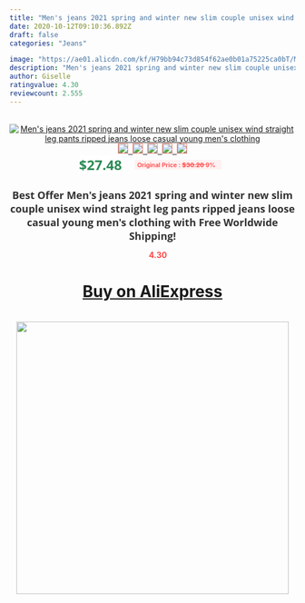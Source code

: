 ```yaml
---
title: "Men's jeans 2021 spring and winter new slim couple unisex wind straight leg pants ripped jeans loose casual young men's clothing"
date: 2020-10-12T09:10:36.892Z
draft: false
categories: "Jeans"

image: "https://ae01.alicdn.com/kf/H79bb94c73d854f62ae0b01a75225ca0bT/Men-s-jeans-2021-spring-and-winter-new-slim-couple-unisex-wind-straight-leg-pants-ripped.jpg"
description: "Men's jeans 2021 spring and winter new slim couple unisex wind straight leg pants ripped jeans loose casual young men's clothing"
author: Giselle
ratingvalue: 4.30
reviewcount: 2.555
---
```

<br>
<div style="text-align: center;">
<a href="https://s.click.aliexpress.com/e/_AOp1wl" target="_blank" rel="nofollow noopener noreferrer"><img alt="Men's jeans 2021 spring and winter new slim couple unisex wind straight leg pants ripped jeans loose casual young men's clothing" class="magnifier-image" src="https://ae01.alicdn.com/kf/H79bb94c73d854f62ae0b01a75225ca0bT/Men-s-jeans-2021-spring-and-winter-new-slim-couple-unisex-wind-straight-leg-pants-ripped.jpg_640x640.jpg">
<br>
<img style="border:1px solid salmon" src="https://ae01.alicdn.com/kf/H79bb94c73d854f62ae0b01a75225ca0bT/Men-s-jeans-2021-spring-and-winter-new-slim-couple-unisex-wind-straight-leg-pants-ripped.jpg_120x120.jpg">&nbsp;&nbsp;<img style="border:1px solid salmon" src="https://ae01.alicdn.com/kf/H501bbd1266e84f0dbdc9cbe320ea6a0c1/Men-s-jeans-2021-spring-and-winter-new-slim-couple-unisex-wind-straight-leg-pants-ripped.jpg_120x120.jpg">&nbsp;&nbsp;<img style="border:1px solid salmon" src="https://ae01.alicdn.com/kf/Hcbb5d6d54a9549ec82b60425ed81fd8aZ/Men-s-jeans-2021-spring-and-winter-new-slim-couple-unisex-wind-straight-leg-pants-ripped.jpg_120x120.jpg">&nbsp;&nbsp;<img style="border:1px solid salmon" src="https://ae01.alicdn.com/kf/H03283cbcbea345c6a6f5be8d075721a5M/Men-s-jeans-2021-spring-and-winter-new-slim-couple-unisex-wind-straight-leg-pants-ripped.jpg_120x120.jpg">&nbsp;&nbsp;<img style="border:1px solid salmon" src="https://ae01.alicdn.com/kf/H0a687ea117314389a3c824c2f3b7fcfaF/Men-s-jeans-2021-spring-and-winter-new-slim-couple-unisex-wind-straight-leg-pants-ripped.jpg_120x120.jpg"></a></div><br0>
<div style="text-align: center;"><span style="background-color: white; border: 0px; box-sizing: border-box; color: seagreen; display: inline-block; font-family: &quot;open sans&quot; , &quot;arial&quot; , &quot;helvetica&quot; , sans-serif , &quot;heiti&quot;; font-size: 24px; font-stretch: inherit; font-weight: 700; line-height: inherit; margin: 0px 10px 0px 0px; padding: 0px; vertical-align: middle;">$27.48 </span>
<span style="background: rgb(255 , 241 , 241); border-radius: 3px; border: 0px; box-sizing: border-box; color: #ff4747; display: inline-block; font-family: inherit; font-size: 12px; font-stretch: inherit; font-style: inherit; font-variant: inherit; font-weight: 600; line-height: inherit; margin: 0px; padding: 2px 5px; transform: scale(0.9); vertical-align: middle;">Original Price : <b style="text-decoration: line-through;">$30.20 </b> 9%&nbsp;&nbsp;</span></div>
<h1 style="color: #333333; display: inline-block; font-family: &quot;open sans&quot; , &quot;arial&quot; , &quot;helvetica&quot; , sans-serif , &quot;heiti&quot;; font-size: 18px; font-stretch: inherit; font-weight: 700; text-align: center;">Best Offer Men's jeans 2021 spring and winter new slim couple unisex wind straight leg pants ripped jeans loose casual young men's clothing with Free Worldwide Shipping!</h1>
<div style="color: #ff4747; text-align: center;">
<img src="https://4.bp.blogspot.com/-M0ZcTcb-5uY/XleCXlxnR4I/AAAAAAAAAEc/OrjgMkXV1oMQFaCRZj5HQwOCBcu3w1FegCPcBGAYYCw/s1600/star.png" style="height: 15px;">&nbsp;<b>4.30</b></div>
<div class="button_cont" align="center"><a class="buynow_a" href="https://s.click.aliexpress.com/e/_AOp1wl" target="_blank" rel="nofollow noopener noreferrer"><H1>Buy on AliExpress</H1></a></div><br>
<div class="separator" style="clear: both; text-align: center;">
<img src="https://lh3.googleusercontent.com/-pTy5HemUv9M/XlePHvY0dAI/AAAAAAAAAE4/0nX5iRUoIWY8eMW9Dpxeirr157OZliDIgCLcBGAsYHQ/s1600/badge.gif" width="480">
</div>
